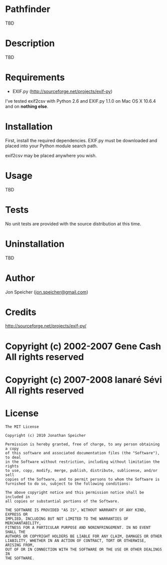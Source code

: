 Pathfinder
==========

TBD

Description
===========

TBD

Requirements
============

* EXIF.py (http://sourceforge.net/projects/exif-py)

I've tested exif2csv with Python 2.6 and EXIF.py 1.1.0 on Mac OS X 10.6.4 and on **nothing else**.

Installation
============

First, install the required dependencies.  EXIF.py must be downloaded and placed into your Python
module search path.

exif2csv may be placed anywhere you wish.

Usage
=====

TBD

Tests
=====

No unit tests are provided with the source distribution at this time.

Uninstallation
==============

TBD

Author
======

Jon Speicher ([jon.speicher@gmail.com](mailto:jon.speicher@gmail.com))

Credits
=======

http://sourceforge.net/projects/exif-py/

# Copyright (c) 2002-2007 Gene Cash All rights reserved
# Copyright (c) 2007-2008 Ianaré Sévi All rights reserved

License
=======

    The MIT License

    Copyright (c) 2010 Jonathan Speicher

    Permission is hereby granted, free of charge, to any person obtaining a copy
    of this software and associated documentation files (the "Software"), to deal
    in the Software without restriction, including without limitation the rights
    to use, copy, modify, merge, publish, distribute, sublicense, and/or sell
    copies of the Software, and to permit persons to whom the Software is
    furnished to do so, subject to the following conditions:

    The above copyright notice and this permission notice shall be included in
    all copies or substantial portions of the Software.

    THE SOFTWARE IS PROVIDED "AS IS", WITHOUT WARRANTY OF ANY KIND, EXPRESS OR
    IMPLIED, INCLUDING BUT NOT LIMITED TO THE WARRANTIES OF MERCHANTABILITY,
    FITNESS FOR A PARTICULAR PURPOSE AND NONINFRINGEMENT. IN NO EVENT SHALL THE
    AUTHORS OR COPYRIGHT HOLDERS BE LIABLE FOR ANY CLAIM, DAMAGES OR OTHER
    LIABILITY, WHETHER IN AN ACTION OF CONTRACT, TORT OR OTHERWISE, ARISING FROM,
    OUT OF OR IN CONNECTION WITH THE SOFTWARE OR THE USE OR OTHER DEALINGS IN
    THE SOFTWARE.